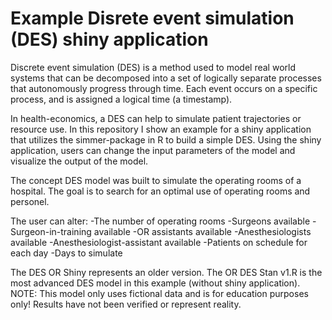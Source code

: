 # Example Disrete event simulation (DES) shiny application

Discrete event simulation (DES) is a method used to model real world systems that can be decomposed into a set of logically separate processes that autonomously progress through time. Each event occurs on a specific process, and is assigned a logical time (a timestamp).

In health-economics, a DES can help to simulate patient trajectories or resource use. In this repository I show an example for a shiny application that utilizes the simmer-package in R to build a simple DES. Using the shiny application, users can change the input parameters of the model and visualize the output of the model.

The concept DES model was built to simulate the operating rooms of a hospital. The goal is to search for an optimal use of operating rooms and personel. 

The user can alter: 
-The number of operating rooms
-Surgeons available
-Surgeon-in-training available
-OR assistants available
-Anesthesiologists available
-Anesthesiologist-assistant available
-Patients on schedule for each day
-Days to simulate


The DES OR Shiny represents an older version. The OR DES Stan v1.R is the most advanced DES model in this example (without shiny application). 
NOTE: This model only uses fictional data and is for education purposes only! Results have not been verified or represent reality.
